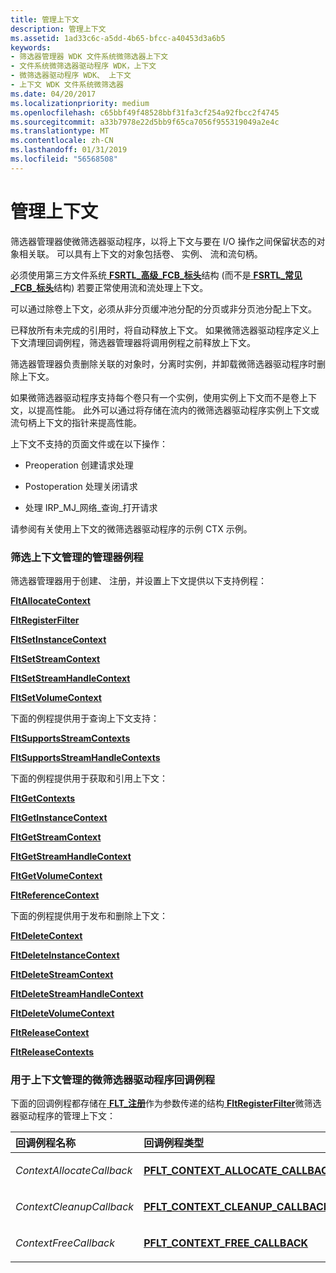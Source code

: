 ```yaml
---
title: 管理上下文
description: 管理上下文
ms.assetid: 1ad33c6c-a5dd-4b65-bfcc-a40453d3a6b5
keywords:
- 筛选器管理器 WDK 文件系统微筛选器上下文
- 文件系统微筛选器驱动程序 WDK，上下文
- 微筛选器驱动程序 WDK、 上下文
- 上下文 WDK 文件系统微筛选器
ms.date: 04/20/2017
ms.localizationpriority: medium
ms.openlocfilehash: c65bbf49f48528bbf31fa3cf254a92fbcc2f4745
ms.sourcegitcommit: a33b7978e22d5bb9f65ca7056f955319049a2e4c
ms.translationtype: MT
ms.contentlocale: zh-CN
ms.lasthandoff: 01/31/2019
ms.locfileid: "56568508"
---
```

# <a name="managing-contexts"></a>管理上下文


筛选器管理器使微筛选器驱动程序，以将上下文与要在 I/O 操作之间保留状态的对象相关联。 可以具有上下文的对象包括卷、 实例、 流和流句柄。

必须使用第三方文件系统[ **FSRTL\_高级\_FCB\_标头**](https://msdn.microsoft.com/library/windows/hardware/ff547334)结构 (而不是[ **FSRTL\_常见\_FCB\_标头**](https://msdn.microsoft.com/library/windows/hardware/ff547343)结构) 若要正常使用流和流处理上下文。

可以通过除卷上下文，必须从非分页缓冲池分配的分页或非分页池分配上下文。

已释放所有未完成的引用时，将自动释放上下文。 如果微筛选器驱动程序定义上下文清理回调例程，筛选器管理器将调用例程之前释放上下文。

筛选器管理器负责删除关联的对象时，分离时实例，并卸载微筛选器驱动程序时删除上下文。

如果微筛选器驱动程序支持每个卷只有一个实例，使用实例上下文而不是卷上下文，以提高性能。 此外可以通过将存储在流内的微筛选器驱动程序实例上下文或流句柄上下文的指针来提高性能。

上下文不支持的页面文件或在以下操作：

-   Preoperation 创建请求处理

-   Postoperation 处理关闭请求

-   处理 IRP\_MJ\_网络\_查询\_打开请求

请参阅有关使用上下文的微筛选器驱动程序的示例 CTX 示例。

### <a name="span-idfiltermanagerroutinesforcontextmanagementspanspan-idfiltermanagerroutinesforcontextmanagementspanspan-idfiltermanagerroutinesforcontextmanagementspanfilter-manager-routines-for-context-management"></a><span id="Filter_Manager_Routines_for_Context_Management"></span><span id="filter_manager_routines_for_context_management"></span><span id="FILTER_MANAGER_ROUTINES_FOR_CONTEXT_MANAGEMENT"></span>筛选上下文管理的管理器例程

筛选器管理器用于创建、 注册，并设置上下文提供以下支持例程：

[**FltAllocateContext**](https://msdn.microsoft.com/library/windows/hardware/ff541710)

[**FltRegisterFilter**](https://msdn.microsoft.com/library/windows/hardware/ff544305)

[**FltSetInstanceContext**](https://msdn.microsoft.com/library/windows/hardware/ff544521)

[**FltSetStreamContext**](https://msdn.microsoft.com/library/windows/hardware/ff544543)

[**FltSetStreamHandleContext**](https://msdn.microsoft.com/library/windows/hardware/ff544552)

[**FltSetVolumeContext**](https://msdn.microsoft.com/library/windows/hardware/ff544557)

下面的例程提供用于查询上下文支持：

[**FltSupportsStreamContexts**](https://msdn.microsoft.com/library/windows/hardware/ff544581)

[**FltSupportsStreamHandleContexts**](https://msdn.microsoft.com/library/windows/hardware/ff544586)

下面的例程提供用于获取和引用上下文：

[**FltGetContexts**](https://msdn.microsoft.com/library/windows/hardware/ff542997)

[**FltGetInstanceContext**](https://msdn.microsoft.com/library/windows/hardware/ff543058)

[**FltGetStreamContext**](https://msdn.microsoft.com/library/windows/hardware/ff543144)

[**FltGetStreamHandleContext**](https://msdn.microsoft.com/library/windows/hardware/ff543155)

[**FltGetVolumeContext**](https://msdn.microsoft.com/library/windows/hardware/ff543189)

[**FltReferenceContext**](https://msdn.microsoft.com/library/windows/hardware/ff544291)

下面的例程提供用于发布和删除上下文：

[**FltDeleteContext**](https://msdn.microsoft.com/library/windows/hardware/ff541960)

[**FltDeleteInstanceContext**](https://msdn.microsoft.com/library/windows/hardware/ff541982)

[**FltDeleteStreamContext**](https://msdn.microsoft.com/library/windows/hardware/ff541997)

[**FltDeleteStreamHandleContext**](https://msdn.microsoft.com/library/windows/hardware/ff542016)

[**FltDeleteVolumeContext**](https://msdn.microsoft.com/library/windows/hardware/ff542030)

[**FltReleaseContext**](https://msdn.microsoft.com/library/windows/hardware/ff544314)

[**FltReleaseContexts**](https://msdn.microsoft.com/library/windows/hardware/ff544317)

### <a name="span-idminifilterdrivercallbackroutinesforcontextmanagementspanspan-idminifilterdrivercallbackroutinesforcontextmanagementspanspan-idminifilterdrivercallbackroutinesforcontextmanagementspanminifilter-driver-callback-routines-for-context-management"></a><span id="Minifilter_Driver_Callback_Routines_for_Context_Management"></span><span id="minifilter_driver_callback_routines_for_context_management"></span><span id="MINIFILTER_DRIVER_CALLBACK_ROUTINES_FOR_CONTEXT_MANAGEMENT"></span>用于上下文管理的微筛选器驱动程序回调例程

下面的回调例程都存储在[ **FLT\_注册**](https://msdn.microsoft.com/library/windows/hardware/ff544811)作为参数传递的结构[ **FltRegisterFilter**](https://msdn.microsoft.com/library/windows/hardware/ff544305)微筛选器驱动程序的管理上下文：

<table>
<colgroup>
<col width="50%" />
<col width="50%" />
</colgroup>
<thead>
<tr class="header">
<th align="left">回调例程名称</th>
<th align="left">回调例程类型</th>
</tr>
</thead>
<tbody>
<tr class="odd">
<td align="left"><p><em>ContextAllocateCallback</em></p></td>
<td align="left"><p><a href="https://msdn.microsoft.com/library/windows/hardware/ff551075" data-raw-source="[&lt;strong&gt;PFLT_CONTEXT_ALLOCATE_CALLBACK&lt;/strong&gt;](https://msdn.microsoft.com/library/windows/hardware/ff551075)"><strong>PFLT_CONTEXT_ALLOCATE_CALLBACK</strong></a></p></td>
</tr>
<tr class="even">
<td align="left"><p><em>ContextCleanupCallback</em></p></td>
<td align="left"><p><a href="https://msdn.microsoft.com/library/windows/hardware/ff551078" data-raw-source="[&lt;strong&gt;PFLT_CONTEXT_CLEANUP_CALLBACK&lt;/strong&gt;](https://msdn.microsoft.com/library/windows/hardware/ff551078)"><strong>PFLT_CONTEXT_CLEANUP_CALLBACK</strong></a></p></td>
</tr>
<tr class="odd">
<td align="left"><p><em>ContextFreeCallback</em></p></td>
<td align="left"><p><a href="https://msdn.microsoft.com/library/windows/hardware/ff551082" data-raw-source="[&lt;strong&gt;PFLT_CONTEXT_FREE_CALLBACK&lt;/strong&gt;](https://msdn.microsoft.com/library/windows/hardware/ff551082)"><strong>PFLT_CONTEXT_FREE_CALLBACK</strong></a></p></td>
</tr>
</tbody>
</table>

 

 

 




